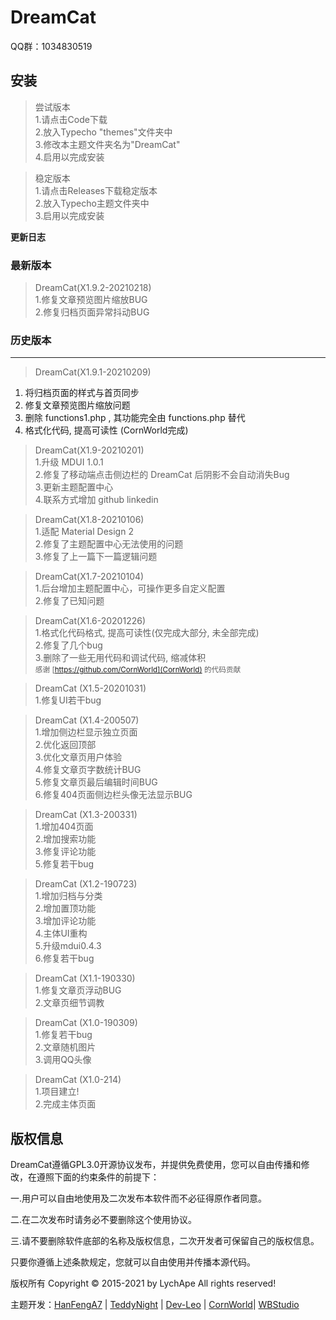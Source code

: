 # DreamCat

QQ群：1034830519  

**安装**
------

>尝试版本  
1.请点击Code下载  
2.放入Typecho "themes"文件夹中  
3.修改本主题文件夹名为"DreamCat"  
4.启用以完成安装  

>稳定版本  
1.请点击Releases下载稳定版本  
2.放入Typecho主题文件夹中  
3.启用以完成安装  

**更新日志**

### 最新版本

>DreamCat(X1.9.2-20210218)  
1.修复文章预览图片缩放BUG  
2.修复归档页面异常抖动BUG  

### 历史版本

------

>DreamCat(X1.9.1-20210209)  
1. 将归档页面的样式与首页同步  
2. 修复文章预览图片缩放问题  
3. 删除 functions1.php , 其功能完全由 functions.php 替代  
4. 格式化代码, 提高可读性 (CornWorld完成)  

>DreamCat(X1.9-20210201)  
1.升级 MDUI 1.0.1   
2.修复了移动端点击侧边栏的 DreamCat 后阴影不会自动消失Bug  
3.更新主题配置中心  
4.联系方式增加 github linkedin  

>DreamCat(X1.8-20210106)  
1.适配 Material Design 2   
2.修复了主题配置中心无法使用的问题  
3.修复了上一篇下一篇逻辑问题  


>DreamCat(X1.7-20210104)  
1.后台增加主题配置中心，可操作更多自定义配置  
2.修复了已知问题    

>DreamCat(X1.6-20201226)  
1.格式化代码格式, 提高可读性(仅完成大部分, 未全部完成)  
2.修复了几个bug  
3.删除了一些无用代码和调试代码, 缩减体积  
<small> 感谢 [https://github.com/CornWorld](CornWorld) 的代码贡献  </small>

>DreamCat (X1.5-20201031) 
<br/>1.修复UI若干bug

>DreamCat (X1.4-200507) 
<br/>1.增加侧边栏显示独立页面
<br/>2.优化返回顶部
<br/>3.优化文章页用户体验
<br/>4.修复文章页字数统计BUG
<br/>5.修复文章页最后编辑时间BUG
<br/>6.修复404页面侧边栏头像无法显示BUG

>DreamCat (X1.3-200331) 
<br/>1.增加404页面
<br/>2.增加搜索功能
<br/>3.修复评论功能
<br/>5.修复若干bug

>DreamCat (X1.2-190723) 
<br/>1.增加归档与分类
<br/>2.增加置顶功能
<br/>3.增加评论功能
<br/>4.主体UI重构
<br/>5.升级mdui0.4.3
<br/>6.修复若干bug

>DreamCat (X1.1-190330) 
<br/>1.修复文章页浮动BUG
<br/>2.文章页细节调教

>DreamCat (X1.0-190309) 
<br/>1.修复若干bug
<br/>2.文章随机图片
<br/>3.调用QQ头像

>DreamCat (X1.0-214) 
<br/>1.项目建立!
<br/>2.完成主体页面

## 版权信息
  DreamCat遵循GPL3.0开源协议发布，并提供免费使用，您可以自由传播和修改，在遵照下面的约束条件的前提下：

一.用户可以自由地使用及二次发布本软件而不必征得原作者同意。

二.在二次发布时请务必不要删除这个使用协议。

三.请不要删除软件底部的名称及版权信息，二次开发者可保留自己的版权信息。

只要你遵循上述条款规定，您就可以自由使用并传播本源代码。

版权所有 Copyright © 2015-2021 by LychApe All rights reserved!  

主题开发：<a href="https://github.com/HanFengA7" target="_blank">HanFengA7</a> | <a href="https://github.com/TeddyNight" target="_blank">TeddyNight</a> | <a href="https://github.com/Dev-Leo" target="_blank">Dev-Leo</a> | <a href="https://github.com/CornWorld" target="_blank">CornWorld</a>| <a href="https://www.wbstudio.org/" target="_blank">WBStudio</a>
